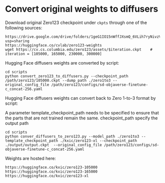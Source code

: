 # Convert original weights to diffusers

Download original Zero123 checkpoint under `ckpts` through one of the following sources:

```
https://drive.google.com/drive/folders/1geG1IO15nWffJXsmQ_6VLih7ryNivzVs?usp=sharing
https://huggingface.co/cvlab/zero123-weights
wget https://cv.cs.columbia.edu/zero123/assets/$iteration.ckpt    # iteration = [105000, 165000, 230000, 300000]
```

Hugging Face diffusers weights are converted by script:
```commandline
cd scripts
python convert_zero123_to_diffusers.py --checkpoint_path /path/zero123/105000.ckpt --dump_path ./zero1to3 --original_config_file /path/zero123/configs/sd-objaverse-finetune-c_concat-256.yaml
```

Hugging Face diffusers weights can convert back to Zero 1-to-3 format by script:

A parameter template_checkpoint_path needs to be specified to ensure that the parts that are not trained remain the same. 
checkpoint_path specify the output path
```commandline
cd scripts
python conver_diffusers_to_zero123.py --model_path ./zero1to3 --template_checkpoint_path ./kxic/zero123-xl --checkpoint_path ./output/output.ckpt  --original_config_file /path/zero123/configs/sd-objaverse-finetune-c_concat-256.yaml
```

Weights are hosted here:
```commandline
https://huggingface.co/kxic/zero123-105000
https://huggingface.co/kxic/zero123-165000
https://huggingface.co/kxic/zero123-xl
```
